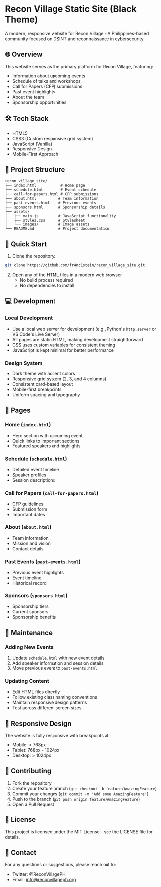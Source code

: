 # Recon Village Static Site (Black Theme)

A modern, responsive website for Recon Village - A Philippines-based community focused on OSINT and reconnaissance in cybersecurity.

## 🌐 Overview

This website serves as the primary platform for Recon Village, featuring:
- Information about upcoming events
- Schedule of talks and workshops
- Call for Papers (CFP) submissions
- Past event highlights
- About the team
- Sponsorship opportunities

## 🛠️ Tech Stack

- HTML5
- CSS3 (Custom responsive grid system)
- JavaScript (Vanilla)
- Responsive Design
- Mobile-First Approach

## 📁 Project Structure

```
recon_village_site/
├── index.html           # Home page
├── schedule.html        # Event schedule
├── call-for-papers.html # CFP submissions
├── about.html          # Team information
├── past-events.html    # Previous events
├── sponsors.html       # Sponsorship details
├── assets/
│   ├── main.js         # JavaScript functionality
│   ├── styles.css      # Stylesheet
│   └── images/         # Image assets
└── README.md           # Project documentation
```

## 🚀 Quick Start

1. Clone the repository:
```bash
git clone https://github.com/fr4nc1stein/recon_village_site.git
```

2. Open any of the HTML files in a modern web browser
   - No build process required
   - No dependencies to install

## 💻 Development

### Local Development
- Use a local web server for development (e.g., Python's `http.server` or VS Code's Live Server)
- All pages are static HTML, making development straightforward
- CSS uses custom variables for consistent theming
- JavaScript is kept minimal for better performance

### Design System
- Dark theme with accent colors
- Responsive grid system (2, 3, and 4 columns)
- Consistent card-based layout
- Mobile-first breakpoints
- Uniform spacing and typography

## 📄 Pages

### Home (`index.html`)
- Hero section with upcoming event
- Quick links to important sections
- Featured speakers and highlights

### Schedule (`schedule.html`)
- Detailed event timeline
- Speaker profiles
- Session descriptions

### Call for Papers (`call-for-papers.html`)
- CFP guidelines
- Submission form
- Important dates

### About (`about.html`)
- Team information
- Mission and vision
- Contact details

### Past Events (`past-events.html`)
- Previous event highlights
- Event timeline
- Historical record

### Sponsors (`sponsors.html`)
- Sponsorship tiers
- Current sponsors
- Sponsorship benefits

## 🔧 Maintenance

### Adding New Events
1. Update `schedule.html` with new event details
2. Add speaker information and session details
3. Move previous event to `past-events.html`

### Updating Content
- Edit HTML files directly
- Follow existing class naming conventions
- Maintain responsive design patterns
- Test across different screen sizes

## 📱 Responsive Design

The website is fully responsive with breakpoints at:
- Mobile: < 768px
- Tablet: 768px - 1024px
- Desktop: > 1024px

## 🤝 Contributing

1. Fork the repository
2. Create your feature branch (`git checkout -b feature/AmazingFeature`)
3. Commit your changes (`git commit -m 'Add some AmazingFeature'`)
4. Push to the branch (`git push origin feature/AmazingFeature`)
5. Open a Pull Request

## 📝 License

This project is licensed under the MIT License - see the LICENSE file for details.

## 👥 Contact

For any questions or suggestions, please reach out to:
- Twitter: @ReconVillagePH
- Email: info@reconvillageph.org
